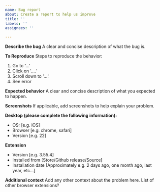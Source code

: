 ```yaml
---
name: Bug report
about: Create a report to help us improve
title: ''
labels: ''
assignees: ''

---
```


**Describe the bug**
A clear and concise description of what the bug is.

**To Reproduce**
Steps to reproduce the behavior:
1. Go to '...'
2. Click on '....'
3. Scroll down to '....'
4. See error

**Expected behavior**
A clear and concise description of what you expected to happen.

**Screenshots**
If applicable, add screenshots to help explain your problem.

**Desktop (please complete the following information):**
 - OS: [e.g. iOS]
 - Browser [e.g. chrome, safari]
 - Version [e.g. 22]

**Extension**
- Version [e.g. 3.55.4]
- Installed from [Store/Github release/Source]
- Installation date [Approximately e.g. 2 days ago, one month ago, last year, etc...]

**Additional context**
Add any other context about the problem here. 
List of other browser extensions?
